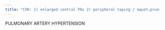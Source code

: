 ```yaml
---
title: "CXR: 1) enlarged central PAs 2) peripheral taping / &quot;pruning&quot; of pulmonary arteries 3) RA &amp; RV enlargement CTA/MRA: 1) MPA &gt; ascending aorta 2) MPA &gt; 30mm Angio: mean PA pressure &gt; 25 mm Hg &amp; pulmonary capillary wedge pressure (Swan) &lt; 15 mm Hg  Cz: 1) Precapillary: PE (*), tumor, hypoplastic PAs 2) capillary: COPD, interstitial lung disease 3) Postcapillary: MS, restrictive cardiomyopathy"
---
```

PULMONARY ARTERY HYPERTENSION

